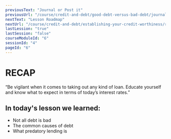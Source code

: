```yaml
---
previousText: "Journal or Post it"
previousUrl: "/course/credit-and-debt/good-debt-versus-bad-debt/journal-or-post-it"
nextText: "Lesson Roadmap"
nextUrl: "/course/credit-and-debt/establishing-your-credit-worthiness/roadmap"
lastLession: "true"
lastSession: "false"
courseModuleId: "6"
sessionId: "4"
pageId: "6"
---
```



# RECAP

<sparkle-character-intro position="right" character="jen">
“Be vigilant when it comes to taking out any kind of loan. Educate yourself and know what to expect in terms of today’s interest rates.”
</sparkle-character-intro>

## In today's lesson we learned:

- Not all debt is bad
- The common causes of debt
- What predatory lending is
